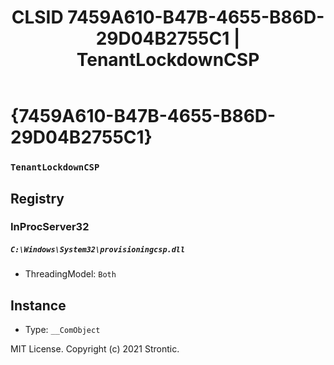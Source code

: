 ﻿---
title: "CLSID 7459A610-B47B-4655-B86D-29D04B2755C1 | TenantLockdownCSP"
excerpt: What is COM-Object CLSID 7459A610-B47B-4655-B86D-29D04B2755C1?
---

# {7459A610-B47B-4655-B86D-29D04B2755C1}

### `TenantLockdownCSP`

## Registry


### InProcServer32

##### `C:\Windows\System32\provisioningcsp.dll`
* ThreadingModel: `Both`

## Instance

* Type: `__ComObject`

MIT License. Copyright (c) 2021 Strontic.


